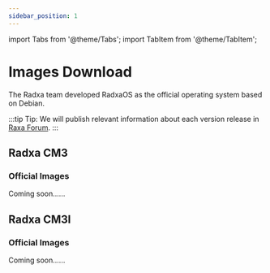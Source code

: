 ```yaml
---
sidebar_position: 1
---
```


import Tabs from '@theme/Tabs';
import TabItem from '@theme/TabItem';

# Images Download

The Radxa team developed RadxaOS as the official operating system based on Debian.

:::tip
Tip: We will publish relevant information about each version release in [Raxa Forum](https://forum.radxa.com/).
:::

<Tabs queryString="model">
<TabItem value="Radxa CM3">

## Radxa CM3

### Official Images

Coming soon......

</TabItem>
<TabItem value="Radxa CM3I">

## Radxa CM3I

### Official Images

Coming soon......

</TabItem>
</Tabs>
